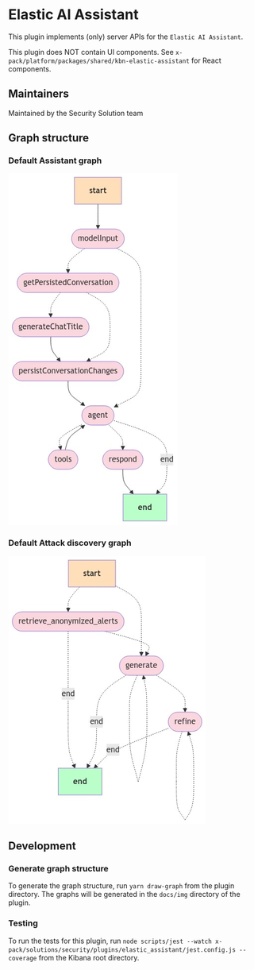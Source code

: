 # Elastic AI Assistant

This plugin implements (only) server APIs for the `Elastic AI Assistant`.

This plugin does NOT contain UI components. See `x-pack/platform/packages/shared/kbn-elastic-assistant` for React components.

## Maintainers

Maintained by the Security Solution team

## Graph structure

### Default Assistant graph

![DefaultAssistantGraph](./docs/img/default_assistant_graph.png)

### Default Attack discovery graph

![DefaultAttackDiscoveryGraph](./docs/img/default_attack_discovery_graph.png)

## Development

### Generate graph structure

To generate the graph structure, run `yarn draw-graph` from the plugin directory.
The graphs will be generated in the `docs/img` directory of the plugin.

### Testing

To run the tests for this plugin, run `node scripts/jest --watch x-pack/solutions/security/plugins/elastic_assistant/jest.config.js --coverage` from the Kibana root directory.
